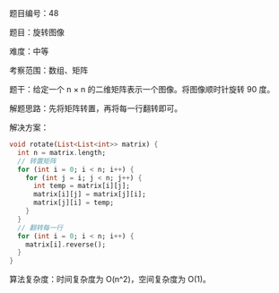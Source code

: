 题目编号：48

题目：旋转图像

难度：中等

考察范围：数组、矩阵

题干：给定一个 n × n 的二维矩阵表示一个图像。将图像顺时针旋转 90 度。

解题思路：先将矩阵转置，再将每一行翻转即可。

解决方案：

```dart
void rotate(List<List<int>> matrix) {
  int n = matrix.length;
  // 转置矩阵
  for (int i = 0; i < n; i++) {
    for (int j = i; j < n; j++) {
      int temp = matrix[i][j];
      matrix[i][j] = matrix[j][i];
      matrix[j][i] = temp;
    }
  }
  // 翻转每一行
  for (int i = 0; i < n; i++) {
    matrix[i].reverse();
  }
}
```

算法复杂度：时间复杂度为 O(n^2)，空间复杂度为 O(1)。